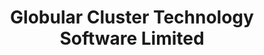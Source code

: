 ---
layout: home
title: "Globular Cluster Technology Software Limited"
description: ""
lang: en
permalink: /
---